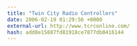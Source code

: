 ```yaml
---
title: "Twin City Radio Controllers"
date: 2006-02-19 01:29:56 +0000
external-url: http://www.tcrconline.com/
hash: add8e15887fd81918ce7877db0416144
---
```



